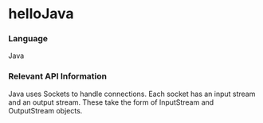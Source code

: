# helloJava 

### Language

Java

### Relevant API Information

Java uses Sockets to handle connections. Each socket has an input stream and an output stream. These take the form of InputStream and OutputStream objects.
